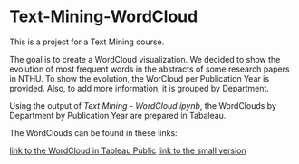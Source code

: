 # Text-Mining-WordCloud
This is a project for a Text Mining course.

The goal is to create a WordCloud visualization. We decided to show the evolution of most frequent words in the abstracts of some research papers in NTHU. To show the evolution, the WorCloud per Publication Year is provided. Also, to add more information, it is grouped by Department.

Using the output of *Text Mining - WordCloud.ipynb*, the WordClouds by Department by Publication Year are prepared in Tabaleau.

The WordClouds can be found in these links:

[link to the WordCloud in Tableau Public](https://public.tableau.com/profile/rosalie.dolor#!/vizhome/TextMining-WordCloud/WordCloud)
[link to the small version](https://public.tableau.com/profile/rosalie.dolor#!/vizhome/TextMining-WordCloud-Small/WordCloud)


